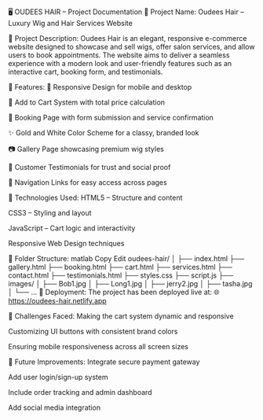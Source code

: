 🖥️ OUDEES HAIR – Project Documentation
🔸 Project Name:
Oudees Hair – Luxury Wig and Hair Services Website

🔸 Project Description:
Oudees Hair is an elegant, responsive e-commerce website designed to showcase and sell wigs, offer salon services, and allow users to book appointments. The website aims to deliver a seamless experience with a modern look and user-friendly features such as an interactive cart, booking form, and testimonials.

🔸 Features:
💄 Responsive Design for mobile and desktop

🛒 Add to Cart System with total price calculation 

📅 Booking Page with form submission and service confirmation

✨ Gold and White Color Scheme for a classy, branded look

📷 Gallery Page showcasing premium wig styles

💬 Customer Testimonials for trust and social proof

🔗 Navigation Links for easy access across pages

🔸 Technologies Used:
HTML5 – Structure and content

CSS3 – Styling and layout

JavaScript – Cart logic and interactivity

Responsive Web Design techniques

🔸 Folder Structure:
matlab
Copy
Edit
oudees-hair/
│
├── index.html
├── gallery.html
├── booking.html
├── cart.html
├── services.html
├── contact.html
├── testimonials.html
├── styles.css
├── script.js
├── images/
│   ├── Bob1.jpg
│   ├── Long1.jpg
│   ├── jerry2.jpg
│   ├── tasha.jpg
│   └── ...
🔸 Deployment:
The project has been deployed live at:
🌐 https://oudees-hair.netlify.app 

🔸 Challenges Faced:
Making the cart system dynamic and responsive

Customizing UI buttons with consistent brand colors

Ensuring mobile responsiveness across all screen sizes

🔸 Future Improvements:
Integrate secure payment gateway

Add user login/sign-up system

Include order tracking and admin dashboard

Add social media integration

